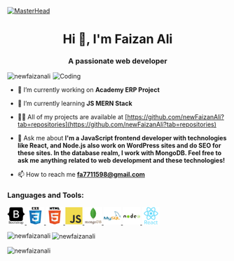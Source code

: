 [![MasterHead](https://mir-s3-cdn-cf.behance.net/project_modules/max_1200/79731568097599.5b50bca477735.jpg)](https://rishavchanda.io)
<h1 align="center">Hi 👋, I'm Faizan Ali</h1>
<h3 align="center">A passionate web developer</h3>
<img align="right" alt="Coding" width="400" src="https://camo.githubusercontent.com/a4c584bce1c41271485d28f92aaf9f581b3c88b68ca723b6edfd58b4ba988c2b/68747470733a2f2f63646e2e6472696262626c652e636f6d2f75736572732f313138373833362f73637265656e73686f74732f363533393432392f70726f6772616d65722e676966">




<p align="left"> <img src="https://komarev.com/ghpvc/?username=newfaizanali&label=Profile%20views&color=0e75b6&style=flat" alt="newfaizanali" /> </p>

- 🔭 I’m currently working on **Academy ERP Project**

- 🌱 I’m currently learning **JS MERN Stack**

- 👨‍💻 All of my projects are available at [https://github.com/newFaizanAli?tab=repositories](https://github.com/newFaizanAli?tab=repositories)

- 💬 Ask me about **I'm a JavaScript frontend developer with technologies like React, and Node.js also work on WordPress sites and do SEO for these sites. In the database realm, I work with MongoDB. Feel free to ask me anything related to web development and these technologies!**

- 📫 How to reach me **fa7711598@gmail.com**




<p align="left">
</p>

<h3 align="left">Languages and Tools:</h3>
<p align="left"> <a href="https://getbootstrap.com" target="_blank" rel="noreferrer"> <img src="https://raw.githubusercontent.com/devicons/devicon/master/icons/bootstrap/bootstrap-plain-wordmark.svg" alt="bootstrap" width="40" height="40"/> </a> <a href="https://www.w3schools.com/css/" target="_blank" rel="noreferrer"> <img src="https://raw.githubusercontent.com/devicons/devicon/master/icons/css3/css3-original-wordmark.svg" alt="css3" width="40" height="40"/> </a> <a href="https://www.w3.org/html/" target="_blank" rel="noreferrer"> <img src="https://raw.githubusercontent.com/devicons/devicon/master/icons/html5/html5-original-wordmark.svg" alt="html5" width="40" height="40"/> </a> <a href="https://developer.mozilla.org/en-US/docs/Web/JavaScript" target="_blank" rel="noreferrer"> <img src="https://raw.githubusercontent.com/devicons/devicon/master/icons/javascript/javascript-original.svg" alt="javascript" width="40" height="40"/> </a> <a href="https://www.mongodb.com/" target="_blank" rel="noreferrer"> <img src="https://raw.githubusercontent.com/devicons/devicon/master/icons/mongodb/mongodb-original-wordmark.svg" alt="mongodb" width="40" height="40"/> </a> <a href="https://www.mysql.com/" target="_blank" rel="noreferrer"> <img src="https://raw.githubusercontent.com/devicons/devicon/master/icons/mysql/mysql-original-wordmark.svg" alt="mysql" width="40" height="40"/> </a> <a href="https://nodejs.org" target="_blank" rel="noreferrer"> <img src="https://raw.githubusercontent.com/devicons/devicon/master/icons/nodejs/nodejs-original-wordmark.svg" alt="nodejs" width="40" height="40"/> </a> <a href="https://reactjs.org/" target="_blank" rel="noreferrer"> <img src="https://raw.githubusercontent.com/devicons/devicon/master/icons/react/react-original-wordmark.svg" alt="react" width="40" height="40"/> </a> </p>

<p><img align="left" src="https://github-readme-stats.vercel.app/api/top-langs?username=newfaizanali&show_icons=true&locale=en&layout=compact" alt="newfaizanali" /></p>

<p>&nbsp;<img align="center" src="https://github-readme-stats.vercel.app/api?username=newfaizanali&show_icons=true&locale=en" alt="newfaizanali" /></p>

<p><img align="center" src="https://github-readme-streak-stats.herokuapp.com/?user=newfaizanali&" alt="newfaizanali" /></p>
